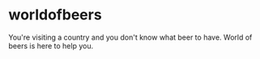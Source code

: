 # worldofbeers
You're visiting a country and you don't know what beer to have. World of beers is here to help you.
